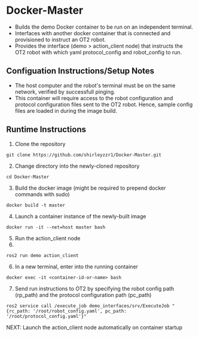 # Docker-Master

- Builds the demo Docker container to be run on an independent terminal.
- Interfaces with another docker container that is connected and provisioned to instruct an OT2 robot.
- Provides the interface (demo > action_client node) that instructs the OT2 robot with which yaml protocol_config and robot_config to run.  

## Configuation Instructions/Setup Notes

- The host computer and the robot's terminal must be on the same network, verified by successfull pinging.
- This container will require access to the robot configuration and protocol configuration files sent to the OT2 robot. Hence, sample config files are loaded in during the image build.

## Runtime Instructions

1. Clone the repository

```git clone https://github.com/shirleyzzr1/Docker-Master.git```

2. Change directory into the newly-cloned repository

```cd Docker-Master```

3. Build the docker image (might be required to prepend docker commands with sudo)

```docker build -t master```

4. Launch a container instance of the newly-built image

```docker run -it --net=host master bash```

5. Run the action_client node
6. 
```ros2 run demo action_client```

6. In a new terminal, enter into the running container
   
```docker exec -it <container-id-or-name> bash```

7. Send run instructions to OT2 by specifying the robot config path (rp_path) and the protocol configuration path (pc_path)
   
```ros2 service call /execute_job demo_interfaces/srv/ExecuteJob "{rc_path: '/root/robot_config.yaml', pc_path: '/root/protocol_config.yaml'}"```

NEXT: Launch the action_client node automatically on container startup